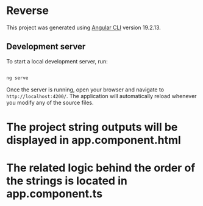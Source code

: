 # Reverse  

This project was generated using [Angular CLI](https://github.com/angular/angular-cli) version 19.2.13.  

## Development server  
To start a local development server, run:  

```bash

ng serve

```


Once the server is running, open your browser and navigate to `http://localhost:4200/`. The application will automatically reload whenever you modify any of the source files.  


# The project string outputs will be displayed in app.component.html  

# The related logic behind the order of the strings is located in app.component.ts  


 
 




